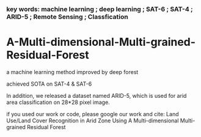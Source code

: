 ### key words:  machine learning ; deep learning ; SAT-6 ; SAT-4 ; ARID-5 ; Remote Sensing ; Classfication


# A-Multi-dimensional-Multi-grained-Residual-Forest
a machine learning method improved by deep forest

achieved SOTA on SAT-4 & SAT-6

In addition, we released a dataset named ARID-5, which is used for arid area classification on 28*28 pixel image.


if you used our work or code, please google our work and cite: Land Use/Land Cover Recognition in Arid Zone Using A Multi-dimensional Multi-grained Residual Forest
